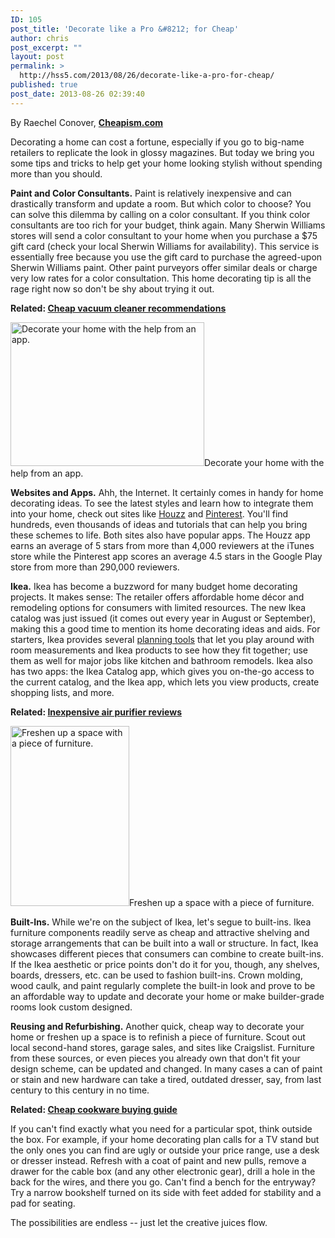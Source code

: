 ```yaml
---
ID: 105
post_title: 'Decorate like a Pro &#8212; for Cheap'
author: chris
post_excerpt: ""
layout: post
permalink: >
  http://hss5.com/2013/08/26/decorate-like-a-pro-for-cheap/
published: true
post_date: 2013-08-26 02:39:40
---
```

<p>By Raechel Conover, <b><a href="http://www.cheapism.com/blog/2669/cheap-home-decorating-tips">Cheapism.com</a></b> <p>Decorating a home can cost a fortune, especially if you go to big-name retailers to replicate the look in glossy magazines. But today we bring you some tips and tricks to help get your home looking stylish without spending more than you should.  <p><b>Paint and Color Consultants.</b> Paint is relatively inexpensive and can drastically transform and update a room. But which color to choose? You can solve this dilemma by calling on a color consultant. If you think color consultants are too rich for your budget, think again. Many Sherwin Williams stores will send a color consultant to your home when you purchase a $75 gift card (check your local Sherwin Williams for availability). This service is essentially free because you use the gift card to purchase the agreed-upon Sherwin Williams paint. Other paint purveyors offer similar deals or charge very low rates for a color consultation. This home decorating tip is all the rage right now so don't be shy about trying it out.&nbsp; <p><b>Related: <a href="http://www.cheapism.com/cheap-vacuum-cleaners">Cheap vacuum cleaner recommendations</a></b> <p><img title="Decorate your home with the help from an app." src="http://l.yimg.com/bt/api/res/1.2/MsLFYoyTKn9fhFFljhANfg--/YXBwaWQ9eW5ld3M7cT04NTt3PTMxMA--/http://media.zenfs.com/en-US/blogs/partner/470_2678504.jpg" width="310" height="230">Decorate your home with the help from an app. <p><b>Websites and Apps.</b> Ahh, the Internet. It certainly comes in handy for home decorating ideas. To see the latest styles and learn how to integrate them into your home, check out sites like <a href="http://www.houzz.com">Houzz</a> and <a href="http://pinterest.com/">Pinterest</a>. You'll find hundreds, even thousands of ideas and tutorials that can help you bring these schemes to life. Both sites also have popular apps. The Houzz app earns an average of 5 stars from more than 4,000 reviewers at the iTunes store while the Pinterest app scores an average 4.5 stars in the Google Play store from more than 290,000 reviewers.  <p><b>Ikea.</b> Ikea has become a buzzword for many budget home decorating projects. It makes sense: The retailer offers affordable home décor and remodeling options for consumers with limited resources. The new Ikea catalog was just issued (it comes out every year in August or September), making this a good time to mention its home decorating ideas and aids. For starters, Ikea provides several <a href="http://www.ikea.com/ms/en_US/rooms_ideas/splashplanners_new.html">planning tools</a> that let you play around with room measurements and Ikea products to see how they fit together; use them as well for major jobs like kitchen and bathroom remodels. Ikea also has two apps: the Ikea Catalog app, which gives you on-the-go access to the current catalog, and the Ikea app, which lets you view products, create shopping lists, and more.&nbsp; <p><b>Related: <a href="http://www.cheapism.com/cheap-air-purifier">Inexpensive air purifier reviews</a></b> <p><img title="Freshen up a space with a piece of furniture." src="http://l.yimg.com/bt/api/res/1.2/PuVh8WJTg3KyahlNhQ8ZZA--/YXBwaWQ9eW5ld3M7cT04NTt3PTE5MA--/http://media.zenfs.com/en-US/blogs/partner/470_2678505.jpg" width="190" height="288">Freshen up a space with a piece of furniture. <p><b>Built-Ins.</b> While we're on the subject of Ikea, let's segue to built-ins. Ikea furniture components readily serve as cheap and attractive shelving and storage arrangements that can be built into a wall or structure. In fact, Ikea showcases different pieces that consumers can combine to create built-ins. If the Ikea aesthetic or price points don't do it for you, though, any shelves, boards, dressers, etc. can be used to fashion built-ins. Crown molding, wood caulk, and paint regularly complete the built-in look and prove to be an affordable way to update and decorate your home or make builder-grade rooms look custom designed.&nbsp; <p><b>Reusing and Refurbishing.</b> Another quick, cheap way to decorate your home or freshen up a space is to refinish a piece of furniture. Scout out local second-hand stores, garage sales, and sites like Craigslist. Furniture from these sources, or even pieces you already own that don't fit your design scheme, can be updated and changed. In many cases a can of paint or stain and new hardware can take a tired, outdated dresser, say, from last century to this century in no time.  <p><b>Related: <a href="http://www.cheapism.com/cheap-cookware">Cheap cookware buying guide</a></b> <p>If you can't find exactly what you need for a particular spot, think outside the box. For example, if your home decorating plan calls for a TV stand but the only ones you can find are ugly or outside your price range, use a desk or dresser instead. Refresh with a coat of paint and new pulls, remove a drawer for the cable box (and any other electronic gear), drill a hole in the back for the wires, and there you go. Can't find a bench for the entryway? Try a narrow bookshelf turned on its side with feet added for stability and a pad for seating.  <p>The possibilities are endless -- just let the creative juices flow.
